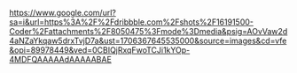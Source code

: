 https://www.google.com/url?sa=i&url=https%3A%2F%2Fdribbble.com%2Fshots%2F16191500-Coder%2Fattachments%2F8050475%3Fmode%3Dmedia&psig=AOvVaw2d4aNZaYkqaw5drxTvjD7a&ust=1706367645535000&source=images&cd=vfe&opi=89978449&ved=0CBIQjRxqFwoTCJi1kYOp-4MDFQAAAAAdAAAAABAE
